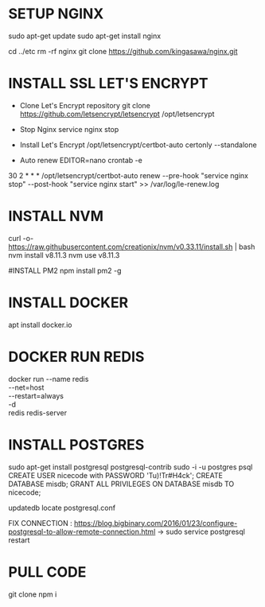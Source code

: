 # SETUP NGINX
sudo apt-get update
sudo apt-get install nginx

cd ../etc
rm -rf nginx
git clone https://github.com/kingasawa/nginx.git

# INSTALL SSL LET'S ENCRYPT
- Clone Let's Encrypt repository
git clone https://github.com/letsencrypt/letsencrypt /opt/letsencrypt

- Stop Nginx
service nginx stop

- Install Let's Encrypt
/opt/letsencrypt/certbot-auto certonly --standalone

- Auto renew
EDITOR=nano crontab -e

30 2 * * * /opt/letsencrypt/certbot-auto renew --pre-hook "service nginx stop" --post-hook "service nginx start" >> /var/log/le-renew.log

# INSTALL NVM
curl -o- https://raw.githubusercontent.com/creationix/nvm/v0.33.11/install.sh | bash
nvm install v8.11.3
nvm use v8.11.3

#INSTALL PM2
npm install pm2 -g

# INSTALL DOCKER
apt install docker.io

# DOCKER RUN REDIS
docker run --name redis \
  --net=host \
  --restart=always \
  -d \
  redis redis-server

# INSTALL POSTGRES
sudo apt-get install postgresql postgresql-contrib
sudo -i -u postgres
psql
CREATE USER nicecode with PASSWORD 'Tu)!Tr#H4ck';
CREATE DATABASE misdb;
GRANT ALL PRIVILEGES ON DATABASE misdb TO nicecode;

updatedb
locate postgresql.conf

FIX CONNECTION :
  https://blog.bigbinary.com/2016/01/23/configure-postgresql-to-allow-remote-connection.html
  -> sudo service postgresql restart


# PULL CODE

git clone
npm i
